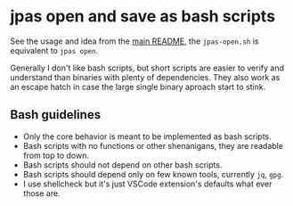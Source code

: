 # jpas open and save as bash scripts

See the usage and idea from the [main README](../README.md), the `jpas-open.sh`
is equivalent to `jpas open`.

Generally I don't like bash scripts, but short scripts are easier to verify and
understand than binaries with plenty of dependencies. They also work as an
escape hatch in case the large single binary aproach start to stink.

## Bash guidelines

-   Only the core behavior is meant to be implemented as bash scripts.
-   Bash scripts with no functions or other shenanigans, they are readable from
    top to down.
-   Bash scripts should not depend on other bash scripts.
-   Bash scripts should depend only on few known tools, currently `jq`, `gpg`.
-   I use shellcheck but it's just VSCode extension's defaults what ever those are.
